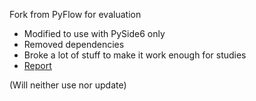
Fork from  PyFlow for evaluation
- Modified to use with PySide6 only
- Removed dependencies
- Broke a lot of stuff to make it work enough for studies
- [Report](../erlegon_lite/ui/evaluations.md)

(Will neither use nor update)